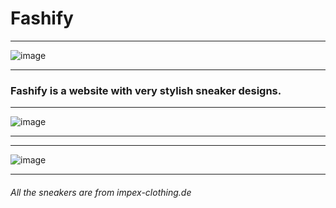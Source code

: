 # Fashify
___________________________________________________________________________________________________________________________________________________________________
![image](https://github.com/SpecialSpicy/Fashify/assets/120993360/1365453b-a90e-487f-ac95-f1090fad7a3d)
___________________________________________________________________________________________________________________________________________________________________
### Fashify is a website with very stylish sneaker designs. 
___________________________________________________________________________________________________________________________________________________________________
![image](https://github.com/SpecialSpicy/Fashify/assets/120993360/65e74470-8f79-4413-af59-8811f87fcee8)
___________________________________________________________________________________________________________________________________________________________________

___________________________________________________________________________________________________________________________________________________________________
![image](https://github.com/SpecialSpicy/Fashify/assets/120993360/f7ff8886-a1aa-440e-8c6c-62a867047479)
___________________________________________________________________________________________________________________________________________________________________

###### All the sneakers are from impex-clothing.de
